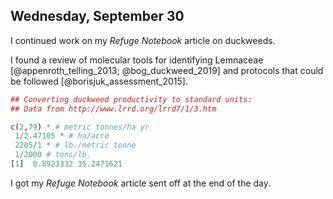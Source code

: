 
## Wednesday, September 30

I continued work on my *Refuge Notebook* article on duckweeds.

I found a review of molecular tools for identifying Lemnaceae [@appenroth_telling_2013; @bog_duckweed_2019] and protocols that could be followed [@borisjuk_assessment_2015].

```r
## Converting duckweed productivity to standard units:
## Data from http://www.lrrd.org/lrrd7/1/3.htm

c(2,79) * # metric tonnes/ha yr 
 1/2.47105 * # ha/acre
 2205/1 * # lb./metric tonne
 1/2000 # tons/lb.
[1]  0.8923332 35.2471621
```

I got my *Refuge Notebook* article sent off at the end of the day.
